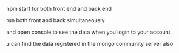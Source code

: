 npm start for both front end and back end 



run both front and back simultaneously

 and open console to see the data when you login to your account

u can find the data registered in the mongo community server also